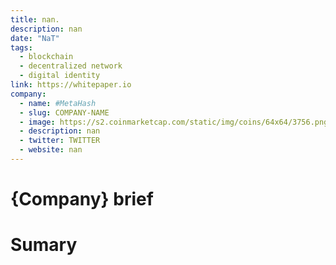 ```yaml
---
title: nan.
description: nan
date: "NaT"
tags:
  - blockchain
  - decentralized network
  - digital identity
link: https://whitepaper.io
company:
  - name: #MetaHash
  - slug: COMPANY-NAME
  - image: https://s2.coinmarketcap.com/static/img/coins/64x64/3756.png
  - description: nan
  - twitter: TWITTER
  - website: nan
---
```


# {Company} brief


# Sumary

